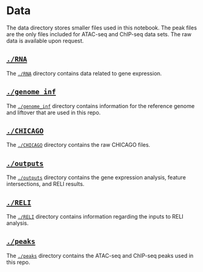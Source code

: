 # Data

The data directory stores smaller files used in this notebook. The peak files are the only files included for ATAC-seq and ChIP-seq data sets. The raw data is available upon request.  

## [`./RNA`](../data/genome_inf)

The [`./RNA`](../data/genome_inf) directory contains data related to gene expression.

## [`./genome_inf`](../data/genome_inf)

The [`./genome_inf`](../data/genome_inf) directory contains information for the reference genome and liftover that are used in this repo.

## [`./CHICAGO`](../data/CHICAGO)

The [`./CHICAGO`](../data/CHICAGO) directory contains the raw CHICAGO files.

## [`./outputs`](../data/outputs)

The [`./outputs`](../data/outputs) directory contains the gene expression analysis, feature intersections, and RELI results.

## [`./RELI`](../data/RELI)

The [`./RELI`](../data/RELI) directory contains information regarding the inputs to RELI analysis. 

## [`./peaks`](../data/peaks)

The [`./peaks`](../data/peaks) directory contains the ATAC-seq and ChIP-seq peaks used in this repo. 